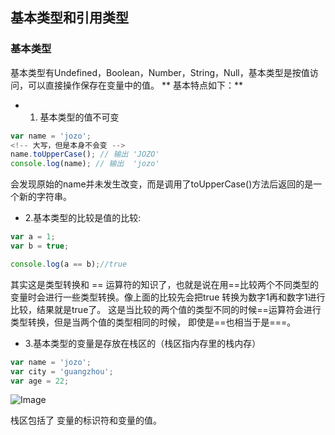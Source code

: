 ## 基本类型和引用类型

### 基本类型

基本类型有Undefined，Boolean，Number，String，Null，基本类型是按值访问，可以直接操作保存在变量中的值。
** 基本特点如下：**
* 1. 基本类型的值不可变
```javascript
var name = 'jozo';
<!-- 大写，但是本身不会变 -->
name.toUpperCase(); // 输出 'JOZO'
console.log(name); // 输出  'jozo'

```
会发现原始的name并未发生改变，而是调用了toUpperCase()方法后返回的是一个新的字符串。


* 2.基本类型的比较是值的比较:
```javascript
var a = 1;
var b = true;

console.log(a == b);//true
```
其实这是类型转换和 == 运算符的知识了，也就是说在用==比较两个不同类型的变量时会进行一些类型转换。像上面的比较先会把true
转换为数字1再和数字1进行比较，结果就是true了。 这是当比较的两个值的类型不同的时候==运算符会进行类型转换，但是当两个值的类型相同的时候，
即使是==也相当于是===。

* 3.基本类型的变量是存放在栈区的（栈区指内存里的栈内存）
```javascript
var name = 'jozo';
var city = 'guangzhou';
var age = 22;
```

![Image](https://raw.githubusercontent.com/HerryLo/Knowledge/master/Img/zhunxu.jpg)

栈区包括了 变量的标识符和变量的值。

